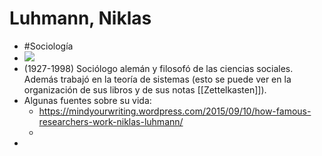 # Luhmann, Niklas

- #Sociología
- ![](https://hypernotes.zenkit.com/api/v1/lists/2362182/files/yqO01xgZB)
- (1927-1998) Sociólogo alemán y filosofó de las ciencias sociales. Además trabajó en la teoría de sistemas (esto se puede ver en la organización de sus libros y de sus notas [[Zettelkasten]]).
- Algunas fuentes sobre su vida:
	- https://mindyourwriting.wordpress.com/2015/09/10/how-famous-researchers-work-niklas-luhmann/
	- 
- 
